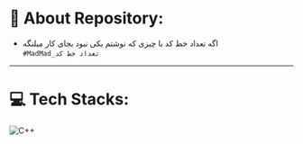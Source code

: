 # 💫 About Repository:
- اگه تعداد خط کد با چیزی که نوشتم یکی نبود یجای کار میلنگه<br>
`#MadMad_تعداد خط کد` <br>

---

# 💻 Tech Stacks:
![C++](https://img.shields.io/badge/c++-%2300599C.svg?style=for-the-badge&logo=c%2B%2B&logoColor=white)
